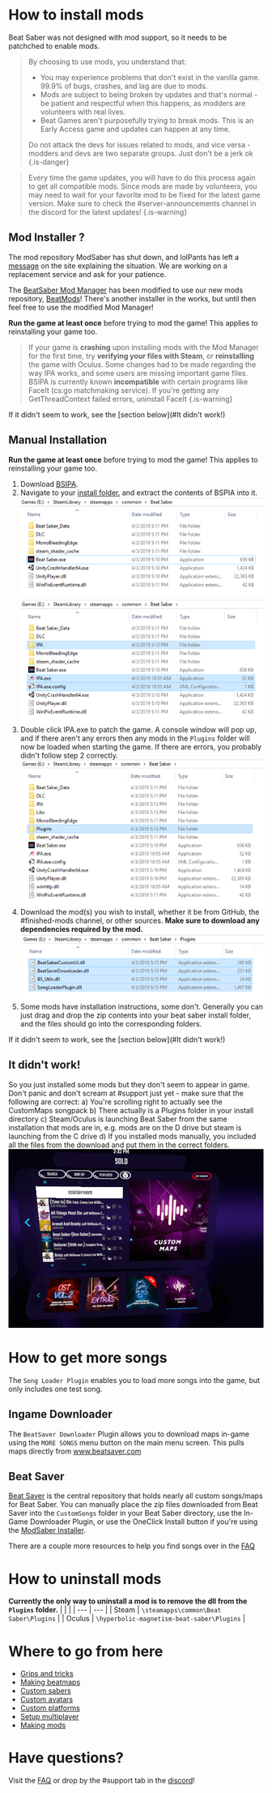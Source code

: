 <!-- TITLE: Beginners Guide -->
<!-- SUBTITLE: Getting Started -->

# How to install mods

Beat Saber was not designed with mod support, so it needs to be patchched to enable mods.

>By choosing to use mods, you understand that:
> - You may experience problems that don't exist in the vanilla game. 99.9% of bugs, crashes, and lag are due to mods.
> - Mods are subject to being broken by updates and that's normal - be patient and respectful when this happens, as modders are volunteers with real lives.
> - Beat Games aren't purposefully trying to break mods. This is an Early Access game and updates can happen at any time.
> 
> Do not attack the devs for issues related to mods, and vice versa - modders and devs are two separate groups. Just don't be a jerk ok
{.is-danger}

> Every time the game updates, you will have to do this process again to get all compatible mods. 
> Since mods are made by volunteers, you may need to wait for your favorite mod to be fixed for the latest game version. Make sure to check the #server-announcements channel in the discord for the latest updates!
{.is-warning}

## Mod Installer ?
The mod repository ModSaber has shut down, and lolPants has left a [message](https://www.modsaber.org/) on the site explaining the situation. We are working on a replacement service and ask for your patience.

The [BeatSaber Mod Manager](https://github.com/beat-saber-modding-group/BeatSaberModInstaller/releases/latest) has been modified to use our new mods repository, [BeatMods](https://beatmods.com/)! There's another installer in the works, but until then feel free to use the modified Mod Manager!

**Run the game at least once** before trying to mod the game! This applies to reinstalling your game too. 

> If your game is **crashing** upon installing mods with the Mod Manager for the first time, try **verifying your files with Steam**, or **reinstalling** the game with Oculus. Some changes had to be made regarding the way IPA works, and some users are missing important game files.
> BSIPA is currently known **incompatible** with certain programs like FaceIt (cs:go matchmaking service). If you're getting any GetThreadContext failed errors, uninstall FaceIt 
{.is-warning}

If it didn't seem to work, see the [section below](#It didn't work!)

## Manual Installation

**Run the game at least once** before trying to mod the game! This applies to reinstalling your game too. 

1. Download [BSIPA](https://github.com/nike4613/BeatSaber-IPA-Reloaded/releases/latest/download/Release.zip).
2. Navigate to your [install folder.](faq/install-folder) and extract the contents of BSPIA into it.
![Directory Clean](/uploads/directory-clean.png "Directory Clean")
![Directory Ipa](/uploads/directory-ipa.png "Directory Ipa")
3. Double click IPA.exe to patch the game. A console window will pop up, and if there aren't any errors then any mods in the `Plugins` folder will now be loaded when starting the game. If there are errors, you probably didn't follow step 2 correctly.
![Directory Patched](/uploads/directory-patched.png "Directory Patched")
4. Download the mod(s) you wish to install, whether it be from GitHub, the #finished-mods channel, or other sources. **Make sure to download any dependencies required by the mod.**
![Directory Plugins](/uploads/directory-plugins.png "Directory Plugins")
5. Some mods have installation instructions, some don't. Generally you can just drag and drop the zip contents into your beat saber install folder, and the files should go into the corresponding folders. 

If it didn't seem to work, see the [section below](#It didn't work!)

## It didn't work!
So you just installed some mods but they don't seem to appear in game. Don't panic and don't scream at #support just yet - make sure that the following are correct:
a) You're scrolling right to actually see the CustomMaps songpack
b) There actually is a Plugins folder in your install directory
c) Steam/Oculus is launching Beat Saber from the same installation that mods are in, e.g. mods are on the D drive but steam is launching from the C drive
d) If you installed mods manually, you included all the files from the download and put them in the correct folders.
![Custommaps](/uploads/custommaps.png "Custommaps")
# How to get more songs
The `Song Loader Plugin` enables you to load more songs into the game, but only includes one test song.

## Ingame Downloader
The `BeatSaver Downloader` Plugin allows you to download maps in-game using the `MORE SONGS` menu button on the main menu screen. This pulls maps directly from www.beatsaver.com

## Beat Saver
[Beat Saver](https://www.beatsaver.com) is the central repository that holds nearly all custom songs/maps for Beat Saber.
You can manually place the zip files downloaded from Beat Saver into the `CustomSongs` folder in your Beat Saber directory, use the In-Game Downloader Plugin, or use the OneClick Install button if you're using the [ModSaber Installer](https://www.modsaber.org/).

There are a couple more resources to help you find songs over in the [FAQ](faq#more-songs)

# How to uninstall mods
**Currently the only way to uninstall a mod is to remove the dll from the `Plugins` folder.**
|  |  |
| --- | --- |
| Steam | `\steamapps\common\Beat Saber\Plugins` |
| Oculus | `\hyperbolic-magnetism-beat-saber\Plugins` | 

# Where to go from here
* [Grips and tricks](grips-and-tricks)
* [Making beatmaps](mapping)
* [Custom sabers](models/custom-sabers)
* [Custom avatars](models/custom-avatars)
* [Custom platforms](models/custom-platforms)
* [Setup multiplayer](https://bs.assistant.moe/Multiplayer/)
* [Making mods](modding)

# Have questions?
Visit the [FAQ](faq) or drop by the #support tab in the [discord](https://discord.gg/beatsabermods)!